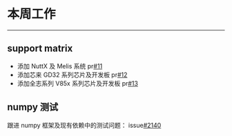 # 本周工作

---

## support matrix

- 添加 NuttX 及 Melis 系统 pr[#11](https://github.com/KevinMX/support-matrix/pull/11)
- 添加芯来 GD32 系列芯片及开发板 pr[#12](https://github.com/KevinMX/support-matrix/pull/12)
- 添加全志系列 V85x 系列芯片及开发板 pr[#13](https://github.com/KevinMX/support-matrix/pull/13)

## numpy 测试

跟进 numpy 框架及现有依赖中的测试问题：
issue[#2140](https://github.com/google/highway/issues/2140)